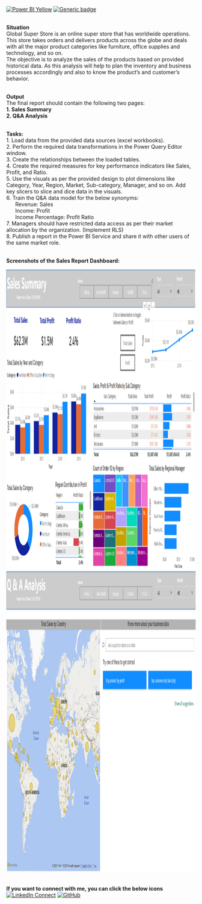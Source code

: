 [![Power BI Yellow](https://img.shields.io/badge/Made%20with-Power%20BI-F2C80F?style=flat&logo=powerbi&logoColor=white&labelColor=374649)](https://www.microsoft.com/en-us/power-platform/products/power-bi)
[![Generic badge](https://img.shields.io/badge/STATUS-COMPLETED-green.svg)](https://shields.io/)


<br><b>Situation</b>
<br>Global Super Store is an online super store that has worldwide operations. This store takes orders and delivers products across the globe and deals with all the major product categories like furniture, office supplies and technology, and so on.
<br>The objective is to analyze the sales of the products based on provided historical data. As this analysis will help to plan the inventory and business processes accordingly and also to know the product’s and customer’s behavior. 

<br><b>Output</b>
<br>The final report should contain the following two pages: 
<br><b>1. Sales Summary</b>
<br><b>2. Q&A Analysis</b>

<br><b>Tasks:</b>
<br>1. Load data from the provided data sources (excel workbooks).
<br>2. Perform the required data transformations in the Power Query Editor window.
<br>3. Create the relationships between the loaded tables.
<br>4. Create the required measures for key performance indicators like Sales, Profit, and Ratio.
<br>5. Use the visuals as per the provided design to plot dimensions like Category, Year, Region, Market, Sub-category, Manager, and so on. Add key slicers to slice and dice data in the visuals.
<br>6. Train the Q&A data model for the below synonyms: 
<br>&nbsp;&nbsp;&nbsp;&nbsp;&nbsp; Revenue: Sales 
<br>&nbsp;&nbsp;&nbsp;&nbsp;&nbsp; Income: Profit
<br>&nbsp;&nbsp;&nbsp;&nbsp;&nbsp; Income Percentage: Profit Ratio
<br>7. Managers should have restricted data access as per their market allocation by the organization. (Implement RLS)
<br>8. Publish a report in the Power BI Service and share it with other users of the same market role.

<br><b>Screenshots of the Sales Report Dashboard:</b>

<img src="PowerBI/Sales Summary.png" alt="Screenshot of dashboard" width="800" height="800"> 

<img src="PowerBI/Q&A Analysis.png" alt="Screenshot of dashboard" width="800" height="800"> 

<br><b>If you want to connect with me, you can click the below icons</b>
<br>[![LinkedIn Connect](https://img.shields.io/badge/LinkedIn-Connect-blue)](https://www.linkedin.com/in/hongliang-tea/) 
[![GitHub](https://img.shields.io/badge/GitHub-Connect-black)](https://github.com/eazy5061)

